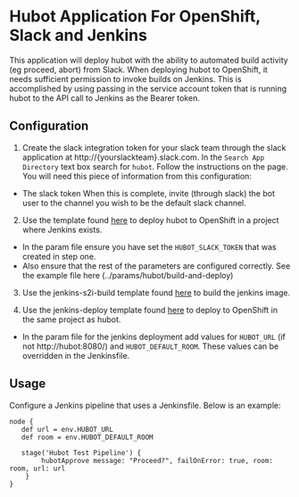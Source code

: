 # Hubot Application For OpenShift, Slack and Jenkins 

This application will deploy hubot with the ability to automated build activity (eg proceed, abort) from Slack. When deploying hubot to OpenShift, it needs sufficient permission to invoke builds on Jenkins. This is accomplished by using passing in the service account token that is running hubot to the API call to Jenkins as the Bearer token. 

## Configuration

1. Create the slack integration token for your slack team through the slack application at http://{yourslackteam}.slack.com. In the `Search App Directory` text box search for `hubot`. Follow the instructions on the page. You will need this piece of information from this configuration:
- The slack token
When this is complete, invite (through slack) the bot user to the channel you wish to be the default slack channel.

2. Use the template found [here](../openshift-templates/hubot/template.json) to deploy hubot to OpenShift in a project where Jenkins exists. 
- In the param file ensure you have set the `HUBOT_SLACK_TOKEN` that was created in step one. 
- Also ensure that the rest of the parameters are configured correctly. See the example file here (../params/hubot/build-and-deploy)

3. Use the jenkins-s2i-build template found [here](../openshift-templates/jenkins-s2i-build/template.json) to build the jenkins image.

4. Use the jenkins-deploy template found [here](../openshift-templates/jenkins-deploy/template-slack-sonar.json) to deploy to OpenShift in the same project as hubot.
- In the param file for the jenkins deployment add values for `HUBOT_URL` (if not http://hubot:8080/) and `HUBOT_DEFAULT_ROOM`. These values can be overridden in the Jenkinsfile.

## Usage

Configure a Jenkins pipeline that uses a Jenkinsfile. Below is an example:
```
node {
   def url = env.HUBOT_URL
   def room = env.HUBOT_DEFAULT_ROOM
   
   stage('Hubot Test Pipeline') {
        hubotApprove message: "Proceed?", failOnError: true, room: room, url: url
    }
}
```